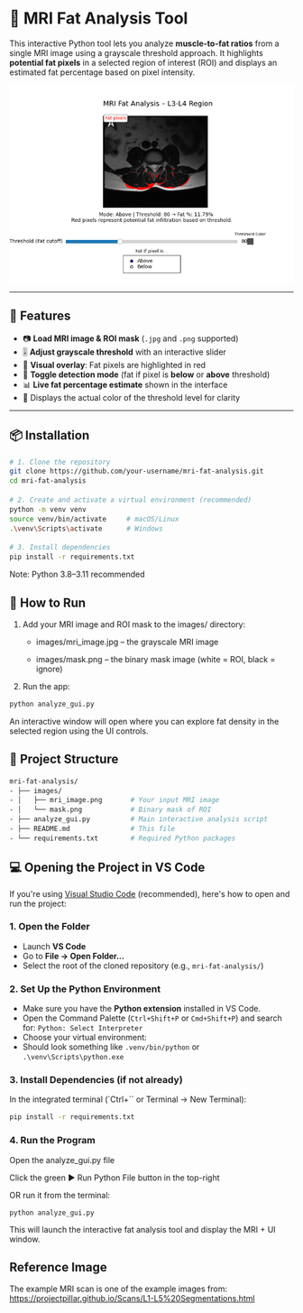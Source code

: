 # 🧠 MRI Fat Analysis Tool

This interactive Python tool lets you analyze **muscle-to-fat ratios** from a single MRI image using a grayscale threshold approach. It highlights **potential fat pixels** in a selected region of interest (ROI) and displays an estimated fat percentage based on pixel intensity.

<p align="center">
  <img src="example.png" width="600" alt="MRI Fat Analysis Screenshot">
</p>

---

## 🚀 Features

- 📷 **Load MRI image & ROI mask** (`.jpg` and `.png` supported)
- 🎚 **Adjust grayscale threshold** with an interactive slider
- 🔴 **Visual overlay**: Fat pixels are highlighted in red
- 🔁 **Toggle detection mode** (fat if pixel is **below** or **above** threshold)
- 📊 **Live fat percentage estimate** shown in the interface
- 🎨 Displays the actual color of the threshold level for clarity

---

## 📦 Installation

```bash
# 1. Clone the repository
git clone https://github.com/your-username/mri-fat-analysis.git
cd mri-fat-analysis

# 2. Create and activate a virtual environment (recommended)
python -m venv venv
source venv/bin/activate     # macOS/Linux
.\venv\Scripts\activate      # Windows

# 3. Install dependencies
pip install -r requirements.txt

```

Note: Python 3.8–3.11 recommended

## 🧪 How to Run
1. Add your MRI image and ROI mask to the images/ directory:
    
    * images/mri_image.jpg – the grayscale MRI image

    * images/mask.png – the binary mask image (white = ROI, black = ignore)

2. Run the app:

```bash
python analyze_gui.py
```
An interactive window will open where you can explore fat density in the selected region using the UI controls.


## 📁 Project Structure
```graphql
mri-fat-analysis/
- ├── images/
- │   ├── mri_image.png       # Your input MRI image
- │   └── mask.png            # Binary mask of ROI
- ├── analyze_gui.py          # Main interactive analysis script
- ├── README.md               # This file
- └── requirements.txt        # Required Python packages
```

## 💻 Opening the Project in VS Code

If you're using [Visual Studio Code](https://code.visualstudio.com/) (recommended), here's how to open and run the project:

### 1. Open the Folder

- Launch **VS Code**
- Go to **File → Open Folder...**
- Select the root of the cloned repository (e.g., `mri-fat-analysis/`)

### 2. Set Up the Python Environment

- Make sure you have the **Python extension** installed in VS Code.
- Open the Command Palette (`Ctrl+Shift+P` or `Cmd+Shift+P`) and search for:
`Python: Select Interpreter`
- Choose your virtual environment:
- Should look something like `.venv/bin/python` or `.\venv\Scripts\python.exe`

### 3. Install Dependencies (if not already)

In the integrated terminal (`Ctrl+`` or Terminal → New Terminal):

```bash
pip install -r requirements.txt
```

### 4. Run the Program
Open the analyze_gui.py file

Click the green ▶️ Run Python File button in the top-right

OR run it from the terminal:

```
python analyze_gui.py
```

This will launch the interactive fat analysis tool and display the MRI + UI window.


## Reference Image
The example MRI scan is one of the example images from: https://projectpillar.github.io/Scans/L1-L5%20Segmentations.html
